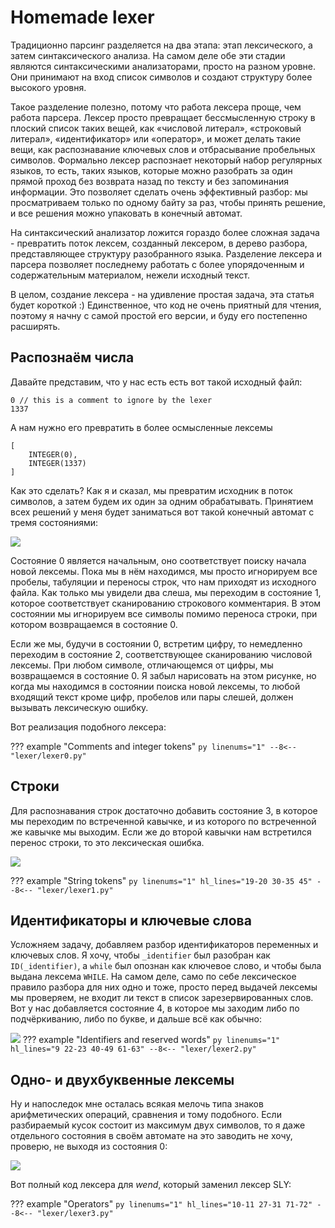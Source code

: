 # Homemade lexer

Традиционно парсинг разделяется на два этапа: этап лексического, а затем синтаксического анализа.
На самом деле обе эти стадии являются синтаксическими анализаторами, просто на разном уровне.
Они принимают на вход список символов и создают структуру более высокого уровня.

Такое разделение полезно, потому что работа лексера проще, чем работа парсера.
Лексер просто превращает бессмысленную строку в плоский список таких вещей, как «числовой литерал», «строковый литерал», «идентификатор» или «оператор»,
и может делать такие вещи, как распознавание ключевых слов и отбрасывание пробельных символов.
Формально лексер распознает некоторый набор регулярных языков, то есть, таких языков, которые можно разобрать за один прямой проход
без возврата назад по тексту и без запоминания информации.
Это позволяет сделать очень эффективный разбор: мы просматриваем только по одному байту за раз, чтобы принять решение, и все решения можно упаковать в конечный автомат.

На синтаксический анализатор ложится гораздо более сложная задача - превратить поток лексем, созданный лексером, в дерево разбора, представляющее структуру разобранного языка.
Разделение лексера и парсера позволяет последнему работать с более упорядоченным и содержательным материалом, нежели исходный текст.

В целом, создание лексера - на удивление простая задача, эта статья будет короткой :)
Единственное, что код не очень приятный для чтения, поэтому я начну с самой простой его версии, и буду его постепенно расширять.

## Распознаём числа

Давайте представим, что у нас есть есть вот такой исходный файл:
```
0 // this is a comment to ignore by the lexer
1337
```

А нам нужно его превратить в более осмысленные лексемы
```
[
    INTEGER(0),
    INTEGER(1337)
]
```
Как это сделать?
Как я и сказал, мы превратим исходник в поток символов, а затем будем их один за одним обрабатывать.
Принятием всех решений у меня будет заниматься вот такой конечный автомат с тремя состояниями:

![](lexer/lexer0.png)

Состояние 0 является начальным, оно соответствует поиску начала новой лексемы.
Пока мы в нём находимся, мы просто игнорируем все пробелы, табуляции и переносы строк, что нам приходят из исходного файла.
Как только мы увидели два слеша, мы переходим в состояние 1, которое соответствует сканированию строкового комментария.
В этом состоянии мы игнорируем все символы помимо переноса строки, при котором возвращаемся в состояние 0.

Если же мы, будучи в состоянии 0, встретим цифру, то немедленно переходим в состояние 2, соответствующее сканированию числовой лексемы.
При любом символе, отличающемся от цифры, мы возвращаемся в состояние 0.
Я забыл нарисовать на этом рисунке, но когда мы находимся в состоянии поиска новой лексемы, то любой входящий текст кроме цифр, пробелов или пары слешей, должен вызывать лексическую ошибку.

Вот реализация подобного лексера:

??? example "Comments and integer tokens"
    ```py linenums="1"
    --8<-- "lexer/lexer0.py"
    ```

## Строки
Для распознавания строк достаточно добавить состояние 3, в которое мы переходим по встреченной кавычке, и из которого по встреченной же кавычке мы выходим.
Если же до второй кавычки нам встретился перенос строки, то это лексическая ошибка.

![](lexer/lexer1.png)

??? example "String tokens"
    ```py linenums="1" hl_lines="19-20 30-35 45"
    --8<-- "lexer/lexer1.py"
    ```

## Идентификаторы и ключевые слова
Усложняем задачу, добавляем разбор идентификаторов переменных и ключевых слов.
Я хочу, чтобы `_identifier` был разобран как `ID(_identifier)`, а `while` был опознан как ключевое слово, и чтобы была выдана лексема `WHILE`.
На самом деле, само по себе лексическое правило разбора для них одно и тоже, просто перед выдачей лексемы мы проверяем, не входит ли текст в список зарезервированных слов.
Вот у нас добавляется состояние 4, в которое мы заходим либо по подчёркиванию, либо по букве, и дальше всё как обычно:

![](lexer/lexer2.png)
??? example "Identifiers and reserved words"
    ```py linenums="1" hl_lines="9 22-23 40-49 61-63"
    --8<-- "lexer/lexer2.py"
    ```

## Одно- и двухбуквенные лексемы
Ну и напоследок мне осталась всякая мелочь типа знаков арифметических операций, сравнения и тому подобного.
Если разбираемый кусок состоит из максимум двух символов, то я даже отдельного состояния в своём автомате на это заводить не хочу, проверю, не выходя из состояния 0:

![](lexer/lexer3.png)

Вот полный код лексера для *wend*, который заменил лексер SLY:

??? example "Operators"
    ```py linenums="1" hl_lines="10-11 27-31 71-72"
    --8<-- "lexer/lexer3.py"
    ```
